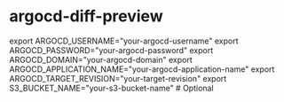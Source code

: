 # argocd-diff-preview

export ARGOCD_USERNAME="your-argocd-username"
export ARGOCD_PASSWORD="your-argocd-password"
export ARGOCD_DOMAIN="your-argocd-domain"
export ARGOCD_APPLICATION_NAME="your-argocd-application-name"
export ARGOCD_TARGET_REVISION="your-target-revision"
export S3_BUCKET_NAME="your-s3-bucket-name" # Optional
